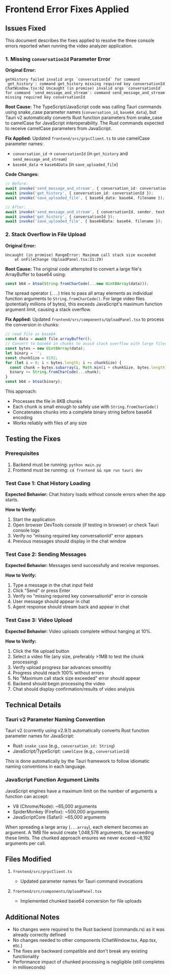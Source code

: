 # Frontend Error Fixes Applied

## Issues Fixed

This document describes the fixes applied to resolve the three console errors reported when running the video analyzer application.

### 1. Missing `conversationId` Parameter Error

**Original Error:**
```
getHistory failed invalid args `conversationId` for command `get_history`: command get_history missing required key conversationId
ChatWindow.tsx:62 Uncaught (in promise) invalid args `conversationId` for command `send_message_and_stream`: command send_message_and_stream missing required key conversationId
```

**Root Cause:**
The TypeScript/JavaScript code was calling Tauri commands using snake_case parameter names (`conversation_id`, `base64_data`), but Tauri v2 automatically converts Rust function parameters from snake_case to camelCase for JavaScript interoperability. The Rust commands expected to receive camelCase parameters from JavaScript.

**Fix Applied:**
Updated `frontend/src/grpcClient.ts` to use camelCase parameter names:
- `conversation_id` → `conversationId` (in `get_history` and `send_message_and_stream`)
- `base64_data` → `base64Data` (in `save_uploaded_file`)

**Code Changes:**
```typescript
// Before:
await invoke('send_message_and_stream', { conversation_id: conversationId, sender, text });
await invoke('get_history', { conversation_id: conversationId });
await invoke('save_uploaded_file', { base64_data: base64, filename });

// After:
await invoke('send_message_and_stream', { conversationId, sender, text });
await invoke('get_history', { conversationId });
await invoke('save_uploaded_file', { base64Data: base64, filename });
```

### 2. Stack Overflow in File Upload

**Original Error:**
```
Uncaught (in promise) RangeError: Maximum call stack size exceeded
    at onFileChange (UploadPanel.tsx:21:29)
```

**Root Cause:**
The original code attempted to convert a large file's ArrayBuffer to base64 using:
```typescript
const b64 = btoa(String.fromCharCode(...new Uint8Array(data)));
```

The spread operator (`...`) tries to pass all array elements as individual function arguments to `String.fromCharCode()`. For large video files (potentially millions of bytes), this exceeds JavaScript's maximum function argument limit, causing a stack overflow.

**Fix Applied:**
Updated `frontend/src/components/UploadPanel.tsx` to process the conversion in chunks:

```typescript
// read file as base64
const data = await file.arrayBuffer();
// Convert to base64 in chunks to avoid stack overflow with large files
const bytes = new Uint8Array(data);
let binary = '';
const chunkSize = 8192;
for (let i = 0; i < bytes.length; i += chunkSize) {
  const chunk = bytes.subarray(i, Math.min(i + chunkSize, bytes.length));
  binary += String.fromCharCode(...chunk);
}
const b64 = btoa(binary);
```

This approach:
- Processes the file in 8KB chunks
- Each chunk is small enough to safely use with `String.fromCharCode()`
- Concatenates chunks into a complete binary string before base64 encoding
- Works reliably with files of any size

## Testing the Fixes

### Prerequisites
1. Backend must be running: `python main.py`
2. Frontend must be running: `cd frontend && npm run tauri dev`

### Test Case 1: Chat History Loading
**Expected Behavior:** Chat history loads without console errors when the app starts.

**How to Verify:**
1. Start the application
2. Open browser DevTools console (if testing in browser) or check Tauri console logs
3. Verify no "missing required key conversationId" error appears
4. Previous messages should display in the chat window

### Test Case 2: Sending Messages
**Expected Behavior:** Messages send successfully and receive responses.

**How to Verify:**
1. Type a message in the chat input field
2. Click "Send" or press Enter
3. Verify no "missing required key conversationId" error in console
4. User message should appear in chat
5. Agent response should stream back and appear in chat

### Test Case 3: Video Upload
**Expected Behavior:** Video uploads complete without hanging at 10%.

**How to Verify:**
1. Click the file upload button
2. Select a video file (any size, preferably >1MB to test the chunk processing)
3. Verify upload progress bar advances smoothly
4. Progress should reach 100% without errors
5. No "Maximum call stack size exceeded" error should appear
6. Backend should begin processing the video
7. Chat should display confirmation/results of video analysis

## Technical Details

### Tauri v2 Parameter Naming Convention
Tauri v2 (currently using v2.9.1) automatically converts Rust function parameter names for JavaScript:
- Rust: `snake_case` (e.g., `conversation_id: String`)
- JavaScript/TypeScript: `camelCase` (e.g., `conversationId`)

This is done automatically by the Tauri framework to follow idiomatic naming conventions in each language.

### JavaScript Function Argument Limits
JavaScript engines have a maximum limit on the number of arguments a function can accept:
- V8 (Chrome/Node): ~65,000 arguments
- SpiderMonkey (Firefox): ~500,000 arguments
- JavaScriptCore (Safari): ~65,000 arguments

When spreading a large array (`...array`), each element becomes an argument. A 1MB file would create 1,048,576 arguments, far exceeding these limits. The chunked approach ensures we never exceed ~8,192 arguments per call.

## Files Modified

1. `frontend/src/grpcClient.ts`
   - Updated parameter names for Tauri command invocations
   
2. `frontend/src/components/UploadPanel.tsx`
   - Implemented chunked base64 conversion for file uploads

## Additional Notes

- No changes were required to the Rust backend (commands.rs) as it was already correctly defined
- No changes needed to other components (ChatWindow.tsx, App.tsx, etc.)
- The fixes are backward compatible and don't break any existing functionality
- Performance impact of chunked processing is negligible (still completes in milliseconds)
